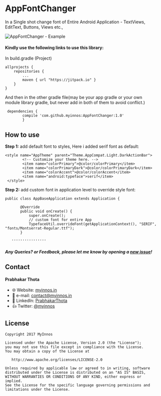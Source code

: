 # AppFontChanger
In a Single shot change font of Entire Android Application - TextViews, EditText, Buttons, Views etc., 

 ![AppFontChanger - Example](https://s19.postimg.org/j4ivto00z/singleshot_custom_font.png)
  
#### Kindly use the following links to use this library:

In build.gradle (Project)

	allprojects {
		repositories {
			...
			maven { url "https://jitpack.io" }
		}
	}
	
And then in the other gradle file(may be your app gradle or your own module library gradle, but never add in both of them to avoid conflict.)
	
	 dependencies {
            compile 'com.github.myinnos:AppFontChanger:1.0'
	        }
	
How to use
-----
**Step 1:** add default font to styles, Here i added serif font as default:

```
<style name="AppTheme" parent="Theme.AppCompat.Light.DarkActionBar">
        <!-- Customize your theme here. -->
        <item name="colorPrimary">@color/colorPrimary</item>
        <item name="colorPrimaryDark">@color/colorPrimaryDark</item>
        <item name="colorAccent">@color/colorAccent</item>
        <item name="android:typeface">serif</item>
 </style>
```
 
 **Step 2:** add custom font in application level to override style font:

 ```
 public class AppBaseApplication extends Application {
 
    	@Override
    	public void onCreate() {
        	super.onCreate();
        	// custom font for entire App
        	TypefaceUtil.overrideFont(getApplicationContext(), "SERIF", "fonts/Montserrat-Regular.ttf");
    	}
	
	''''''''''''''''
```
##### Any Queries? or Feedback, please let me know by opening a [new issue](https://github.com/myinnos/SingleShotFontChange/issues/new)!

## Contact
#### Prabhakar Thota
* :globe_with_meridians: Website: [myinnos.in](http://www.myinnos.in "Prabhakar Thota")
* :email: e-mail: contact@myinnos.in
* :mag_right: LinkedIn: [PrabhakarThota](https://www.linkedin.com/in/prabhakarthota "Prabhakar Thota on LinkedIn")
* :thumbsup: Twitter: [@myinnos](https://twitter.com/myinnos "Prabhakar Thota on twitter")  

License
-------

    Copyright 2017 MyInnos

    Licensed under the Apache License, Version 2.0 (the "License");
    you may not use this file except in compliance with the License.
    You may obtain a copy of the License at

       http://www.apache.org/licenses/LICENSE-2.0

    Unless required by applicable law or agreed to in writing, software
    distributed under the License is distributed on an "AS IS" BASIS,
    WITHOUT WARRANTIES OR CONDITIONS OF ANY KIND, either express or implied.
    See the License for the specific language governing permissions and
    limitations under the License.

   
